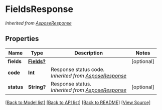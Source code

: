 # FieldsResponse


*Inherited from [AsposeResponse](AsposeResponse.md)*
## Properties
Name | Type | Description | Notes
------------ | ------------- | ------------- | -------------
**fields** | [**Fields?**](Fields.md) |  | [optional]
**code** | **Int** | Response status code.<br />*Inherited from [AsposeResponse](AsposeResponse.md)* | 
**status** | **String?** | Response status.<br />*Inherited from [AsposeResponse](AsposeResponse.md)* | [optional]

[[Back to Model list]](../README.md#documentation-for-models) [[Back to API list]](../README.md#documentation-for-api-endpoints) [[Back to README]](../README.md) [[View Source]](../src/models/FieldsResponse.ts)

